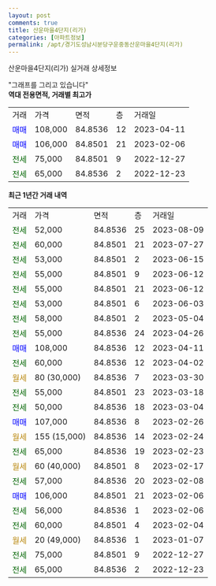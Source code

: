 ```yaml
---
layout: post
comments: true
title: 산운마을4단지(리가)
categories: [아파트정보]
permalink: /apt/경기도성남시분당구운중동산운마을4단지(리가)
---
```


산운마을4단지(리가) 실거래 상세정보

<script type="text/javascript">
  google.charts.load('current', {'packages':['line', 'corechart']});
  google.charts.setOnLoadCallback(drawChart);

  function drawChart() {
    var data = new google.visualization.DataTable();
    data.addColumn('date', '거래일');
    data.addColumn('number', "매매");
    data.addColumn('number', "전세");
    data.addColumn('number', "전매");

    data.addRows([[new Date(Date.parse("2023-08-09")), null, 52000, null], [new Date(Date.parse("2023-07-27")), null, 60000, null], [new Date(Date.parse("2023-06-15")), null, 53000, null], [new Date(Date.parse("2023-06-12")), null, 55000, null], [new Date(Date.parse("2023-06-12")), null, 55000, null], [new Date(Date.parse("2023-06-03")), null, 53000, null], [new Date(Date.parse("2023-05-04")), null, 58000, null], [new Date(Date.parse("2023-04-26")), null, 55000, null], [new Date(Date.parse("2023-04-11")), 108000, null, null], [new Date(Date.parse("2023-04-02")), null, 60000, null], [new Date(Date.parse("2023-03-30")), null, null, null], [new Date(Date.parse("2023-03-18")), null, 55000, null], [new Date(Date.parse("2023-03-04")), null, 50000, null], [new Date(Date.parse("2023-02-26")), 107000, null, null], [new Date(Date.parse("2023-02-24")), null, null, null], [new Date(Date.parse("2023-02-23")), null, 65000, null], [new Date(Date.parse("2023-02-17")), null, null, null], [new Date(Date.parse("2023-02-08")), null, 57000, null], [new Date(Date.parse("2023-02-06")), 106000, null, null], [new Date(Date.parse("2023-02-06")), null, 56000, null], [new Date(Date.parse("2023-02-04")), null, 60000, null], [new Date(Date.parse("2023-01-07")), null, null, null], [new Date(Date.parse("2022-12-27")), null, 75000, null], [new Date(Date.parse("2022-12-23")), null, 65000, null]]);

    var options = {
      hAxis: {
        format: 'yyyy/MM/dd'
      },    
      lineWidth: 0,
      pointsVisible: true,    
      title: '최근 1년간 유형별 실거래가 분포',
      legend: { position: 'bottom' }
    };

    var formatter = new google.visualization.NumberFormat({pattern:'###,###'} );
    formatter.format(data, 1);
    formatter.format(data, 2);
    
    setTimeout(function() {
        var chart = new google.visualization.LineChart(document.getElementById('columnchart_material'));
        chart.draw(data, (options));
        document.getElementById('loading').style.display = 'none';
    }, 200);
  }
</script>


<div id="loading" style="z-index:20; display: block; margin-left: 0px">"그래프를 그리고 있습니다"</div>
<div id="columnchart_material" style="width: 95%; margin-left: 0px; display: block"></div>
<!-- contents start -->
<b>역대 전용면적, 거래별 최고가</b>
<table class="sortable">
    <tr>
      <td>거래</td>
      <td>가격</td>
      <td>면적</td>
      <td>층</td>
      <td>거래일</td>
    </tr>
        <tr>
          <td><a style="color: blue">매매</a></td>
          <td>108,000</td>
          <td>84.8536</td>
          <td>12</td>
          <td>2023-04-11</td>
        </tr>            <tr>
          <td><a style="color: blue">매매</a></td>
          <td>106,000</td>
          <td>84.8501</td>
          <td>21</td>
          <td>2023-02-06</td>
        </tr>        
        <tr>
              <td><a style="color: darkgreen">전세</a></td>
              <td>75,000</td>
              <td>84.8501</td>
              <td>9</td>
              <td>2022-12-27</td>
            </tr>            <tr>
              <td><a style="color: darkgreen">전세</a></td>
              <td>65,000</td>
              <td>84.8536</td>
              <td>2</td>
              <td>2022-12-23</td>
            </tr>        
    
</table>

<b>최근 1년간 거래 내역</b>

<table class="sortable">
    <tr>
      <td>거래</td>
      <td>가격</td>
      <td>면적</td>
      <td>층</td>
      <td>거래일</td>
    </tr>
    <tr>
      <td><a style="color: darkgreen">전세</a></td>
      <td>52,000</td>
      <td>84.8536</td>
      <td>25</td>
      <td>2023-08-09</td>
    </tr>          <tr>
      <td><a style="color: darkgreen">전세</a></td>
      <td>60,000</td>
      <td>84.8501</td>
      <td>21</td>
      <td>2023-07-27</td>
    </tr>          <tr>
      <td><a style="color: darkgreen">전세</a></td>
      <td>53,000</td>
      <td>84.8501</td>
      <td>2</td>
      <td>2023-06-15</td>
    </tr>          <tr>
      <td><a style="color: darkgreen">전세</a></td>
      <td>55,000</td>
      <td>84.8501</td>
      <td>9</td>
      <td>2023-06-12</td>
    </tr>          <tr>
      <td><a style="color: darkgreen">전세</a></td>
      <td>55,000</td>
      <td>84.8501</td>
      <td>21</td>
      <td>2023-06-12</td>
    </tr>          <tr>
      <td><a style="color: darkgreen">전세</a></td>
      <td>53,000</td>
      <td>84.8501</td>
      <td>6</td>
      <td>2023-06-03</td>
    </tr>          <tr>
      <td><a style="color: darkgreen">전세</a></td>
      <td>58,000</td>
      <td>84.8501</td>
      <td>2</td>
      <td>2023-05-04</td>
    </tr>          <tr>
      <td><a style="color: darkgreen">전세</a></td>
      <td>55,000</td>
      <td>84.8536</td>
      <td>24</td>
      <td>2023-04-26</td>
    </tr>          <tr>
      <td><a style="color: blue">매매</a></td>
      <td>108,000</td>
      <td>84.8536</td>
      <td>12</td>
      <td>2023-04-11</td>
    </tr>          <tr>
      <td><a style="color: darkgreen">전세</a></td>
      <td>60,000</td>
      <td>84.8536</td>
      <td>12</td>
      <td>2023-04-02</td>
    </tr>          <tr>
      <td><a style="color: darkgoldenrod">월세</a></td>
      <td>80 (30,000)</td>
      <td>84.8536</td>
      <td>7</td>
      <td>2023-03-30</td>
    </tr>          <tr>
      <td><a style="color: darkgreen">전세</a></td>
      <td>55,000</td>
      <td>84.8501</td>
      <td>23</td>
      <td>2023-03-18</td>
    </tr>          <tr>
      <td><a style="color: darkgreen">전세</a></td>
      <td>50,000</td>
      <td>84.8536</td>
      <td>18</td>
      <td>2023-03-04</td>
    </tr>          <tr>
      <td><a style="color: blue">매매</a></td>
      <td>107,000</td>
      <td>84.8536</td>
      <td>8</td>
      <td>2023-02-26</td>
    </tr>          <tr>
      <td><a style="color: darkgoldenrod">월세</a></td>
      <td>155 (15,000)</td>
      <td>84.8536</td>
      <td>14</td>
      <td>2023-02-24</td>
    </tr>          <tr>
      <td><a style="color: darkgreen">전세</a></td>
      <td>65,000</td>
      <td>84.8536</td>
      <td>19</td>
      <td>2023-02-23</td>
    </tr>          <tr>
      <td><a style="color: darkgoldenrod">월세</a></td>
      <td>60 (40,000)</td>
      <td>84.8501</td>
      <td>8</td>
      <td>2023-02-17</td>
    </tr>          <tr>
      <td><a style="color: darkgreen">전세</a></td>
      <td>57,000</td>
      <td>84.8536</td>
      <td>20</td>
      <td>2023-02-08</td>
    </tr>          <tr>
      <td><a style="color: blue">매매</a></td>
      <td>106,000</td>
      <td>84.8501</td>
      <td>21</td>
      <td>2023-02-06</td>
    </tr>          <tr>
      <td><a style="color: darkgreen">전세</a></td>
      <td>56,000</td>
      <td>84.8536</td>
      <td>1</td>
      <td>2023-02-06</td>
    </tr>          <tr>
      <td><a style="color: darkgreen">전세</a></td>
      <td>60,000</td>
      <td>84.8501</td>
      <td>4</td>
      <td>2023-02-04</td>
    </tr>          <tr>
      <td><a style="color: darkgoldenrod">월세</a></td>
      <td>20 (49,000)</td>
      <td>84.8536</td>
      <td>1</td>
      <td>2023-01-07</td>
    </tr>          <tr>
      <td><a style="color: darkgreen">전세</a></td>
      <td>75,000</td>
      <td>84.8501</td>
      <td>9</td>
      <td>2022-12-27</td>
    </tr>          <tr>
      <td><a style="color: darkgreen">전세</a></td>
      <td>65,000</td>
      <td>84.8536</td>
      <td>2</td>
      <td>2022-12-23</td>
    </tr>      </table>
<!-- contents end -->    

